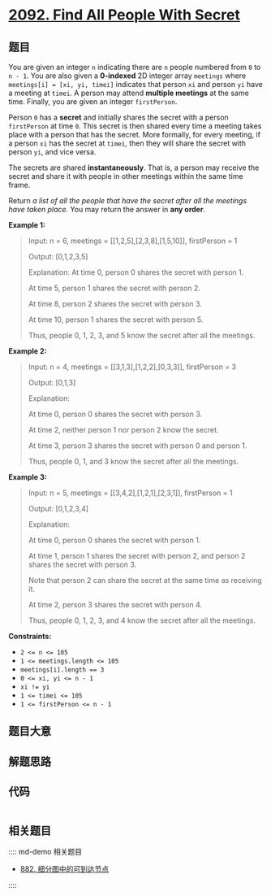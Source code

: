 # [2092. Find All People With Secret](https://leetcode.com/problems/find-all-people-with-secret)

## 题目

You are given an integer `n` indicating there are `n` people numbered from `0`
to `n - 1`. You are also given a **0-indexed** 2D integer array `meetings`
where `meetings[i] = [xi, yi, timei]` indicates that person `xi` and person
`yi` have a meeting at `timei`. A person may attend **multiple meetings** at
the same time. Finally, you are given an integer `firstPerson`.

Person `0` has a **secret** and initially shares the secret with a person
`firstPerson` at time `0`. This secret is then shared every time a meeting
takes place with a person that has the secret. More formally, for every
meeting, if a person `xi` has the secret at `timei`, then they will share the
secret with person `yi`, and vice versa.

The secrets are shared **instantaneously**. That is, a person may receive the
secret and share it with people in other meetings within the same time frame.

Return _a list of all the people that have the secret after all the meetings
have taken place._ You may return the answer in **any order**.



**Example 1:**

> Input: n = 6, meetings = [[1,2,5],[2,3,8],[1,5,10]], firstPerson = 1
> 
> Output: [0,1,2,3,5]
> 
> Explanation: At time 0, person 0 shares the secret with person 1.
> 
> At time 5, person 1 shares the secret with person 2.
> 
> At time 8, person 2 shares the secret with person 3.
> 
> At time 10, person 1 shares the secret with person 5.​​​​
> 
> Thus, people 0, 1, 2, 3, and 5 know the secret after all the meetings.

**Example 2:**

> Input: n = 4, meetings = [[3,1,3],[1,2,2],[0,3,3]], firstPerson = 3
> 
> Output: [0,1,3]
> 
> Explanation:
> 
> At time 0, person 0 shares the secret with person 3.
> 
> At time 2, neither person 1 nor person 2 know the secret.
> 
> At time 3, person 3 shares the secret with person 0 and person 1.
> 
> Thus, people 0, 1, and 3 know the secret after all the meetings.

**Example 3:**

> Input: n = 5, meetings = [[3,4,2],[1,2,1],[2,3,1]], firstPerson = 1
> 
> Output: [0,1,2,3,4]
> 
> Explanation:
> 
> At time 0, person 0 shares the secret with person 1.
> 
> At time 1, person 1 shares the secret with person 2, and person 2 shares the secret with person 3.
> 
> Note that person 2 can share the secret at the same time as receiving it.
> 
> At time 2, person 3 shares the secret with person 4.
> 
> Thus, people 0, 1, 2, 3, and 4 know the secret after all the meetings.

**Constraints:**

  * `2 <= n <= 105`
  * `1 <= meetings.length <= 105`
  * `meetings[i].length == 3`
  * `0 <= xi, yi <= n - 1`
  * `xi != yi`
  * `1 <= timei <= 105`
  * `1 <= firstPerson <= n - 1`


## 题目大意

## 解题思路

## 代码

```javascript

```

## 相关题目

:::: md-demo 相关题目
- [882. 细分图中的可到达节点](https://leetcode.com/problems/reachable-nodes-in-subdivided-graph)

::::
